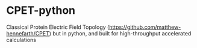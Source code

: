# CPET-python
Classical Protein Electric Field Topology (https://github.com/matthew-hennefarth/CPET) but in python, and built for high-throughput accelerated calculations 

